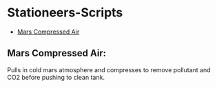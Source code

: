 # Stationeers-Scripts

* [Mars Compressed Air]()

## Mars Compressed Air:
Pulls in cold mars atmosphere and compresses to remove pollutant and CO2 before pushing to clean tank.
